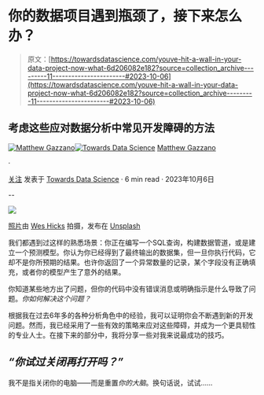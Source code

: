# 你的数据项目遇到瓶颈了，接下来怎么办？

> 原文：[https://towardsdatascience.com/youve-hit-a-wall-in-your-data-project-now-what-6d206082e182?source=collection_archive---------11-----------------------#2023-10-06](https://towardsdatascience.com/youve-hit-a-wall-in-your-data-project-now-what-6d206082e182?source=collection_archive---------11-----------------------#2023-10-06)

## 考虑这些应对数据分析中常见开发障碍的方法

[](https://medium.com/@mattgazzano?source=post_page-----6d206082e182--------------------------------)[![Matthew Gazzano](../Images/23f154b154d05847c2c13ea17ceb7a57.png)](https://medium.com/@mattgazzano?source=post_page-----6d206082e182--------------------------------)[](https://towardsdatascience.com/?source=post_page-----6d206082e182--------------------------------)[![Towards Data Science](../Images/a6ff2676ffcc0c7aad8aaf1d79379785.png)](https://towardsdatascience.com/?source=post_page-----6d206082e182--------------------------------) [Matthew Gazzano](https://medium.com/@mattgazzano?source=post_page-----6d206082e182--------------------------------)

·

[关注](https://medium.com/m/signin?actionUrl=https%3A%2F%2Fmedium.com%2F_%2Fsubscribe%2Fuser%2F626000912ce9&operation=register&redirect=https%3A%2F%2Ftowardsdatascience.com%2Fyouve-hit-a-wall-in-your-data-project-now-what-6d206082e182&user=Matthew+Gazzano&userId=626000912ce9&source=post_page-626000912ce9----6d206082e182---------------------post_header-----------) 发表于 [Towards Data Science](https://towardsdatascience.com/?source=post_page-----6d206082e182--------------------------------) · 6 min read · 2023年10月6日

--

[](https://medium.com/m/signin?actionUrl=https%3A%2F%2Fmedium.com%2F_%2Fbookmark%2Fp%2F6d206082e182&operation=register&redirect=https%3A%2F%2Ftowardsdatascience.com%2Fyouve-hit-a-wall-in-your-data-project-now-what-6d206082e182&source=-----6d206082e182---------------------bookmark_footer-----------)![](../Images/f5086177c5e7b48325083f0f1cfffe36.png)

[照片](https://unsplash.com/photos/4-EeTnaC1S4)由 [Wes Hicks](https://unsplash.com/@sickhews) 拍摄，发布在 [Unsplash](https://unsplash.com/)

我们都遇到过这样的熟悉场景：你正在编写一个SQL查询，构建数据管道，或是建立一个预测模型。你认为你已经得到了最终输出的数据集，但一旦你执行代码，它却不是你所预期的结果。也许你返回了一个异常数量的记录，某个字段没有正确填充，或者你的模型产生了意外的结果。

你知道某些地方出了问题，但你的代码中没有错误消息或明确指示是什么导致了问题。*你如何解决这个问题？*

根据我在过去6年多的各种分析角色中的经验，我可以证明你会不断遇到新的开发问题。然而，我已经采用了一些有效的策略来应对这些障碍，并成为一个更具韧性的专业人士。在接下来的部分中，我将分享一些对我来说最成功的技巧。

## ***“你试过关闭再打开吗？”***

我不是指关闭你的电脑——而是重置*你的大脑*。换句话说，试试……
